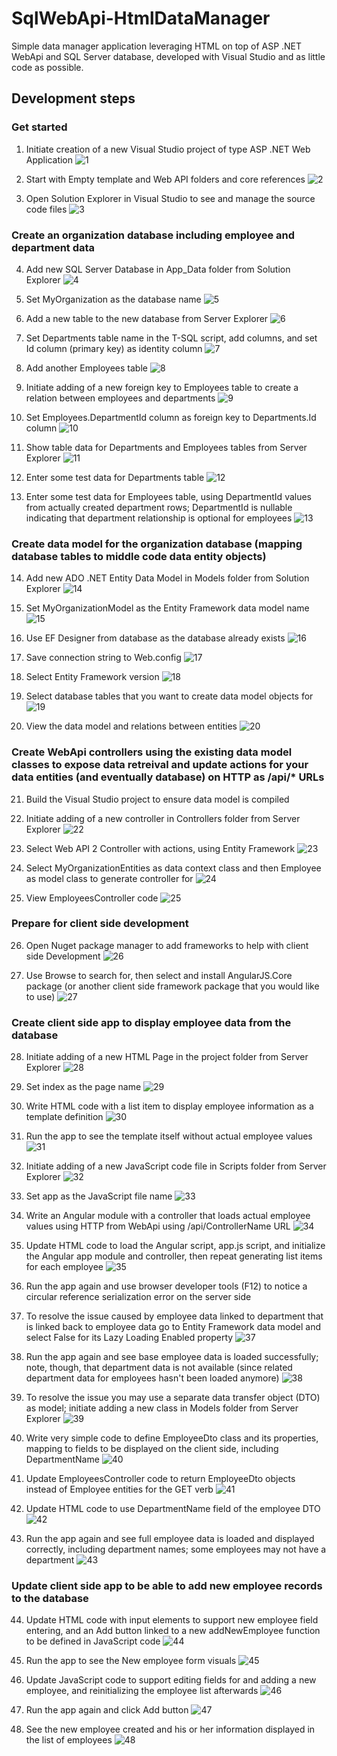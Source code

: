 # SqlWebApi-HtmlDataManager
Simple data manager application leveraging HTML on top of ASP .NET WebApi and SQL Server database, developed with Visual Studio and as little code as possible.

## Development steps
### Get started
1. Initiate creation of a new Visual Studio project of type ASP .NET Web Application
![1](https://raw.githubusercontent.com/SDolha/SqlWebApi-HtmlDataManger/master/Development-screenshots/1.png)

2. Start with Empty template and Web API folders and core references
![2](https://raw.githubusercontent.com/SDolha/SqlWebApi-HtmlDataManger/master/Development-screenshots/2.png)

3. Open Solution Explorer in Visual Studio to see and manage the source code files
![3](https://raw.githubusercontent.com/SDolha/SqlWebApi-HtmlDataManger/master/Development-screenshots/3.png)

### Create an organization database including employee and department data
4. Add new SQL Server Database in App_Data folder from Solution Explorer
![4](https://raw.githubusercontent.com/SDolha/SqlWebApi-HtmlDataManger/master/Development-screenshots/4.png)

5. Set MyOrganization as the database name
![5](https://raw.githubusercontent.com/SDolha/SqlWebApi-HtmlDataManger/master/Development-screenshots/5.png)

6. Add a new table to the new database from Server Explorer
![6](https://raw.githubusercontent.com/SDolha/SqlWebApi-HtmlDataManger/master/Development-screenshots/6.png)

7. Set Departments table name in the T-SQL script, add columns, and set Id column (primary key) as identity column
![7](https://raw.githubusercontent.com/SDolha/SqlWebApi-HtmlDataManger/master/Development-screenshots/7.png)

8. Add another Employees table
![8](https://raw.githubusercontent.com/SDolha/SqlWebApi-HtmlDataManger/master/Development-screenshots/8.png)

9. Initiate adding of a new foreign key to Employees table to create a relation between employees and departments
![9](https://raw.githubusercontent.com/SDolha/SqlWebApi-HtmlDataManger/master/Development-screenshots/9.png)

10. Set Employees.DepartmentId column as foreign key to Departments.Id column
![10](https://raw.githubusercontent.com/SDolha/SqlWebApi-HtmlDataManger/master/Development-screenshots/10.png)

11. Show table data for Departments and Employees tables from Server Explorer
![11](https://raw.githubusercontent.com/SDolha/SqlWebApi-HtmlDataManger/master/Development-screenshots/11.png)

12. Enter some test data for Departments table
![12](https://raw.githubusercontent.com/SDolha/SqlWebApi-HtmlDataManger/master/Development-screenshots/12.png)

13. Enter some test data for Employees table, using DepartmentId values from actually created department rows; DepartmentId is nullable indicating that department relationship is optional for employees
![13](https://raw.githubusercontent.com/SDolha/SqlWebApi-HtmlDataManger/master/Development-screenshots/13.png)

### Create data model for the organization database (mapping database tables to middle code data entity objects)
14. Add new ADO .NET Entity Data Model in Models folder from Solution Explorer
![14](https://raw.githubusercontent.com/SDolha/SqlWebApi-HtmlDataManger/master/Development-screenshots/14.png)

15. Set MyOrganizationModel as the Entity Framework data model name
![15](https://raw.githubusercontent.com/SDolha/SqlWebApi-HtmlDataManger/master/Development-screenshots/15.png)

16. Use EF Designer from database as the database already exists
![16](https://raw.githubusercontent.com/SDolha/SqlWebApi-HtmlDataManger/master/Development-screenshots/16.png)

17. Save connection string to Web.config
![17](https://raw.githubusercontent.com/SDolha/SqlWebApi-HtmlDataManger/master/Development-screenshots/17.png)

18. Select Entity Framework version
![18](https://raw.githubusercontent.com/SDolha/SqlWebApi-HtmlDataManger/master/Development-screenshots/18.png)

19. Select database tables that you want to create data model objects for
![19](https://raw.githubusercontent.com/SDolha/SqlWebApi-HtmlDataManger/master/Development-screenshots/19.png)

20. View the data model and relations between entities
![20](https://raw.githubusercontent.com/SDolha/SqlWebApi-HtmlDataManger/master/Development-screenshots/20.png)

### Create WebApi controllers using the existing data model classes to expose data retreival and update actions for your data entities (and eventually database) on HTTP as /api/* URLs
21. Build the Visual Studio project to ensure data model is compiled
22. Initiate adding of a new controller in Controllers folder from Server Explorer
![22](https://raw.githubusercontent.com/SDolha/SqlWebApi-HtmlDataManger/master/Development-screenshots/22.png)

23. Select Web API 2 Controller with actions, using Entity Framework
![23](https://raw.githubusercontent.com/SDolha/SqlWebApi-HtmlDataManger/master/Development-screenshots/23.png)

24. Select MyOrganizationEntities as data context class and then Employee as model class to generate controller for
![24](https://raw.githubusercontent.com/SDolha/SqlWebApi-HtmlDataManger/master/Development-screenshots/24.png)

25. View EmployeesController code
![25](https://raw.githubusercontent.com/SDolha/SqlWebApi-HtmlDataManger/master/Development-screenshots/25.png)

### Prepare for client side development
26. Open Nuget package manager to add frameworks to help with client side Development
![26](https://raw.githubusercontent.com/SDolha/SqlWebApi-HtmlDataManger/master/Development-screenshots/26.png)

27. Use Browse to search for, then select and install AngularJS.Core package (or another client side framework package that you would like to use)
![27](https://raw.githubusercontent.com/SDolha/SqlWebApi-HtmlDataManger/master/Development-screenshots/27.png)

### Create client side app to display employee data from the database
28. Initiate adding of a new HTML Page in the project folder from Server Explorer
![28](https://raw.githubusercontent.com/SDolha/SqlWebApi-HtmlDataManger/master/Development-screenshots/28.png)

29. Set index as the page name
![29](https://raw.githubusercontent.com/SDolha/SqlWebApi-HtmlDataManger/master/Development-screenshots/29.png)

30. Write HTML code with a list item to display employee information as a template definition
![30](https://raw.githubusercontent.com/SDolha/SqlWebApi-HtmlDataManger/master/Development-screenshots/30.png)

31. Run the app to see the template itself without actual employee values
![31](https://raw.githubusercontent.com/SDolha/SqlWebApi-HtmlDataManger/master/Development-screenshots/31.png)

32. Initiate adding of a new JavaScript code file in Scripts folder from Server Explorer
![32](https://raw.githubusercontent.com/SDolha/SqlWebApi-HtmlDataManger/master/Development-screenshots/32.png)

33. Set app as the JavaScript file name
![33](https://raw.githubusercontent.com/SDolha/SqlWebApi-HtmlDataManger/master/Development-screenshots/33.png)

34. Write an Angular module with a controller that loads actual employee values using HTTP from WebApi using /api/ControllerName URL
![34](https://raw.githubusercontent.com/SDolha/SqlWebApi-HtmlDataManger/master/Development-screenshots/34.png)

35. Update HTML code to load the Angular script, app.js script, and initialize the Angular app module and controller, then repeat generating list items for each employee
![35](https://raw.githubusercontent.com/SDolha/SqlWebApi-HtmlDataManger/master/Development-screenshots/35.png)

36. Run the app again and use browser developer tools (F12) to notice a circular reference serialization error on the server side

37. To resolve the issue caused by employee data linked to department that is linked back to employee data go to Entity Framework data model and select False for its Lazy Loading Enabled property
![37](https://raw.githubusercontent.com/SDolha/SqlWebApi-HtmlDataManger/master/Development-screenshots/37.png)

38. Run the app again and see base employee data is loaded successfully; note, though, that department data is not available (since related department data for employees hasn't been loaded anymore)
![38](https://raw.githubusercontent.com/SDolha/SqlWebApi-HtmlDataManger/master/Development-screenshots/38.png)

39. To resolve the issue you may use a separate data transfer object (DTO) as model; initiate adding a new class in Models folder from Server Explorer
![39](https://raw.githubusercontent.com/SDolha/SqlWebApi-HtmlDataManger/master/Development-screenshots/39.png)

40. Write very simple code to define EmployeeDto class and its properties, mapping to fields to be displayed on the client side, including DepartmentName
![40](https://raw.githubusercontent.com/SDolha/SqlWebApi-HtmlDataManger/master/Development-screenshots/40.png)

41. Update EmployeesController code to return EmployeeDto objects instead of Employee entities for the GET verb
![41](https://raw.githubusercontent.com/SDolha/SqlWebApi-HtmlDataManger/master/Development-screenshots/41.png)

42. Update HTML code to use DepartmentName field of the employee DTO
![42](https://raw.githubusercontent.com/SDolha/SqlWebApi-HtmlDataManger/master/Development-screenshots/42.png)

43. Run the app again and see full employee data is loaded and displayed correctly, including department names; some employees may not have a department
![43](https://raw.githubusercontent.com/SDolha/SqlWebApi-HtmlDataManger/master/Development-screenshots/43.png)

### Update client side app to be able to add new employee records to the database
44. Update HTML code with input elements to support new employee field entering, and an Add button linked to a new addNewEmployee function to be defined in JavaScript code
![44](https://raw.githubusercontent.com/SDolha/SqlWebApi-HtmlDataManger/master/Development-screenshots/44.png)

45. Run the app to see the New employee form visuals
![45](https://raw.githubusercontent.com/SDolha/SqlWebApi-HtmlDataManger/master/Development-screenshots/45.png)

46. Update JavaScript code to support editing fields for and adding a new employee, and reinitializing the employee list afterwards
![46](https://raw.githubusercontent.com/SDolha/SqlWebApi-HtmlDataManger/master/Development-screenshots/46.png)

47. Run the app again and click Add button
![47](https://raw.githubusercontent.com/SDolha/SqlWebApi-HtmlDataManger/master/Development-screenshots/47.png)

48. See the new employee created and his or her information displayed in the list of employees
![48](https://raw.githubusercontent.com/SDolha/SqlWebApi-HtmlDataManger/master/Development-screenshots/48.png)

